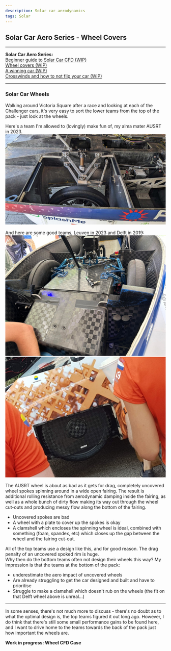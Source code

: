```yaml
---
description: Solar car aerodynamics
tags: Solar
---
```


## Solar Car Aero Series - Wheel Covers

---

**Solar Car Aero Series:**  
[Beginner guide to Solar Car CFD (WIP)]()  
[Wheel covers (WIP)](/2023/11/26/solarCarWheels.html)  
[A winning car (WIP)]()  
[Crosswinds and how to not flip your car (WIP)]()  

---

### Solar Car Wheels

Walking around Victoria Square after a race and looking at each of the Challenger cars, it's very easy to sort the lower teams from the top of the pack - just look at the wheels.

Here's a team I'm allowed to (lovingly) make fun of, my alma mater AUSRT in 2023.  
![AUSRT Wheel](/images/solarCars/ausrtWheel.jpg)

And here are some good teams, Leuven in 2023 and Delft in 2019:  
![leuven Wheel](/images/solarCars/leuvenWheel.jpg)  
![delft Wheel](/images/solarCars/delftWheel.jpg)

The AUSRT wheel is about as bad as it gets for drag, completely uncovered wheel spokes spinning around in a wide open fairing.
The result is additional rolling resistance from aerodynamic damping inside the fairing, as well as a whole bunch of dirty flow making its way out through the wheel cut-outs and producing messy flow along the bottom of the fairing.

- Uncovered spokes are bad  
- A wheel with a plate to cover up the spokes is okay  
- A clamshell which encloses the spinning wheel is ideal, combined with something (foam, spandex, etc) which closes up the gap between the wheel and the fairing cut-out.

All of the top teams use a design like this, and for good reason.
The drag penalty of an uncovered spoked rim is huge.  
Why then do the bottom teams often not design their wheels this way? My impression is that the teams at the bottom of the pack:
- underestimate the aero impact of uncovered wheels
- Are already struggling to get the car designed and built and have to prioritise
- Struggle to make a clamshell which doesn't rub on the wheels (the fit on that Delft wheel above is unreal...)

---

In some senses, there's not much more to discuss - there's no doubt as to what the optimal design is, the top teams figured it out long ago. 
However, I do think that there's still some small performance gains to be found here, and I want to drive home to the teams towards the back of the pack just how important the wheels are.

**Work in progress: Wheel CFD Case**
